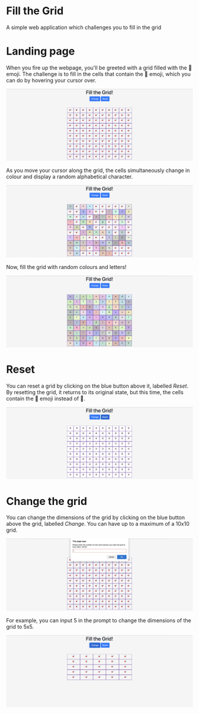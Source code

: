 # Fill the Grid
A simple web application which challenges you to fill in the grid

# Landing page
When you fire up the webpage, you'll be greeted with a grid filled with the 🎯 emoji. The challenge is to fill in the cells that contain the 🎯 emoji, which you can do by hovering your cursor over.

![Landing page](images/landing.png)

As you move your cursor along the grid, the cells simultaneously change in colour and display a random alphabetical character.

![Partially filled-in grid](images/partial.png)

Now, fill the grid with random colours and letters!

![Filled-in grid](images/complete.png)

# Reset
You can reset a grid by clicking on the blue button above it, labelled _Reset_. By resetting the grid, it returns to its original state, but this time, the cells contain the 👻 emoji instead of 🎯.

![Reset the grid](images/reset.png)

# Change the grid
You can change the dimensions of the grid by clicking on the blue button above the grid, labelled _Change_. You can have up to a maximum of a 10x10 grid.

![Change grid](images/change.png)

For example, you can input 5 in the prompt to change the dimensions of the grid to 5x5.

![5x5 grid](images/changed.png)
